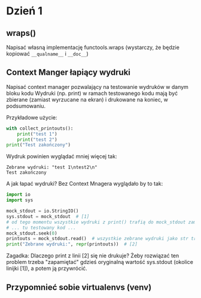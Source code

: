 # Dzień 1

## wraps()
Napisać własną implementację functools.wraps (wystarczy, że będzie kopiować `__qualname__` i `__doc__`)

## Context Manger łapiący wydruki
Napisać context manager pozwalający na testowanie wydruków w danym bloku kodu
Wydruki (np. print) w ramach testowanego kodu mają być zbierane (zamiast wyrzucane na ekran) i drukowane na koniec, w podsumowaniu.

Przykładowe użycie:
```python
with collect_printouts():
    print("test 1")
    print("test 2")
print("Test zakończony")
```

Wydruk powinien wyglądać mniej więcej tak:
```
Zebrane wydruki: "test 1\ntest2\n"
Test zakończony
```


A jak łapać wydruki? Bez Context Mnagera wyglądało by to tak:
```python
import io
import sys

mock_stdout = io.StringIO()
sys.stdout = mock_stdout  # [1]
# od tego momentu wszystkie wydruki z print() trafią do mock_stdout zamianst na ekran
# ... tu testowany kod ...
mock_stdout.seek(0)
printouts = mock_stdout.read()  # wszystkie zebrane wydruki jako str trafiają do zmiennej printouts
print("Zebrane wydruki:", repr(printouts))  # [2]
```

Zagadka: Dlaczego print z linii [2] się nie drukuje? Żeby rozwiązać ten problem trzeba "zapamiętać" gdzieś oryginalną wartość sys.stdout (okolice linijki [1]), a potem ją przywrócić.


## Przypomnieć sobie virtualenvs (venv)
